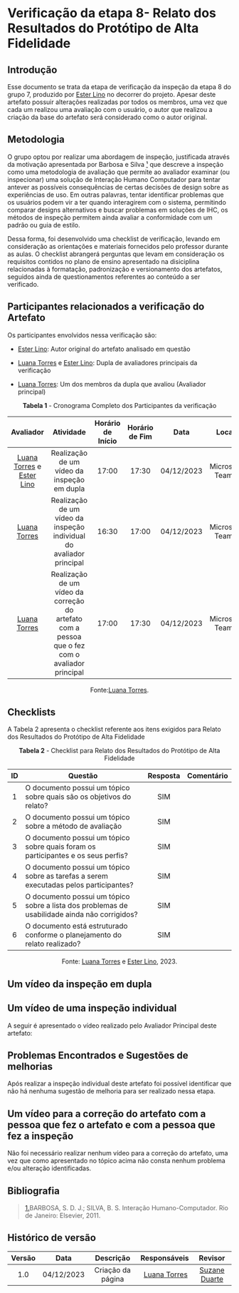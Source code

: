 # **Verificação da etapa 8- Relato dos Resultados do Protótipo de Alta Fidelidade**

## Introdução

Esse documento se trata da etapa de verificação da inspeção da etapa 8 do grupo 7, produzido por [Ester Lino](https://github.com/esteerlino) no decorrer do projeto. Apesar deste artefato possuir alterações realizadas por todos os membros, uma vez que cada um realizou uma avaliação com o usuário, o autor que realizou a criação da base do artefato será considerado como o autor original.

## Metodologia

O grupo optou por realizar uma abordagem de inspeção, justificada através da motivação apresentada por Barbosa e Silva <a id="anchor_1" href="#REF1">¹</a> que descreve a inspeção como uma metodologia de avaliação que permite ao avaliador examinar (ou inspecionar) uma solução de Interação Humano Computador para tentar antever as possíveis consequências de certas decisões de design sobre as experiências de uso. Em outras palavras, tentar identificar problemas que os usuários podem vir a ter quando interagirem com o sistema, permitindo comparar designs alternativos e buscar problemas em soluções de IHC, os métodos de inspeção permitem ainda avaliar a conformidade com um padrão ou guia de estilo.

Dessa forma, foi desenvolvido uma checklist de verificação, levando em consideração as orientações e materiais fornecidos pelo professor durante as aulas. O checklist abrangerá perguntas que levam em consideração os requisitos contidos no plano de ensino apresentado na disiciplina relacionadas à formatação, padronização e versionamento dos artefatos, seguidos ainda de questionamentos referentes ao conteúdo a ser verificado.

## Participantes relacionados a verificação do Artefato

Os participantes envolvidos nessa verificação são:

- [Ester Lino](https://github.com/esteerlino): Autor original do artefato analisado em questão

- [Luana Torres](https://github.com/luanatorress) e [Ester Lino](https://github.com/esteerlino): Dupla de avaliadores principais da verificação

- [Luana Torres](https://github.com/luanatorress): Um dos membros da dupla que avaliou (Avaliador principal)


<center>

**Tabela 1** - Cronograma Completo dos Participantes da verificação

|                                                                      Avaliador                                                                       |                                            Atividade                                            | Horário de Início | Horário de Fim |    Data    |      Local      |
| :--------------------------------------------------------------------------------------------------------------------------------------------------: | :---------------------------------------------------------------------------------------------: | :---------------: | :------------: | :--------: | :-------------: |
|                          [Luana Torres](https://github.com/luanatorress) e [Ester Lino](https://github.com/esteerlino)                          |                           Realização de um vídeo da inspeção em dupla                           |       17:00       |     17:30      | 04/12/2023 | Microsoft Teams |
|                                                   [Luana Torres](https://github.com/luanatorress)                                                   |              Realização de um vídeo da inspeção individual do avaliador principal               |       16:30       |     17:00      | 04/12/2023 | Microsoft Teams |
| [Luana Torres](https://github.com/luanatorress) | Realização de um vídeo da correção do artefato com a pessoa que o fez com o avaliador principal |       17:00      |     17:30      | 04/12/2023 | Microsoft Teams |

Fonte:[Luana Torres](https://github.com/luanatorress).

</center>

## Checklists

A Tabela 2 apresenta o checklist referente aos itens exigidos para Relato dos Resultados do Protótipo de Alta Fidelidade

<center>

**Tabela 2** - Checklist para Relato dos Resultados do Protótipo de Alta Fidelidade


|        ID        | Questão                                                                                              | Resposta  | Comentário                                             |
| :--------------: | ------------------------------------------------------------------------------------------------------ | :--------: | -------------------------------------------------------- |
|        1        | O documento possui um tópico sobre quais são os objetivos do relato?                                   |   SIM     |                                                          |
|        2        | O documento possui um tópico sobre a método de avaliação                            |     SIM   |                                                          |
|        3         | O documento possui um tópico sobre quais foram os participantes e os seus perfis?                      |   SIM    |              |
|        4         | O documento possui um tópico sobre as tarefas a serem executadas pelos participantes?                  |     SIM    |                      |
|        5       | O documento possui um tópico sobre a lista dos problemas de usabilidade ainda não corrigidos?          |  SIM   |      |
|        6        | O documento está estruturado conforme o planejamento do relato realizado?      |    SIM   |               |

Fonte: [Luana Torres](https://github.com/luanatorress) e [Ester Lino](https://github.com/esteerlino), 2023.

</center>

## Um vídeo da inspeção em dupla



## Um vídeo de uma inspeção individual

A seguir é apresentado o vídeo realizado pelo Avaliador Principal deste artefato:

## Problemas Encontrados e Sugestões de melhorias

Após realizar a inspeção individual deste artefato foi possível identificar que não há nenhuma sugestão de melhoria para ser realizado nessa etapa.

## Um vídeo para a correção do artefato com a pessoa que fez o artefato e com a pessoa que fez a inspeção

Não foi necessário realizar nenhum vídeo para a correção do artefato, uma vez que como apresentado no tópico acima não consta nenhum problema e/ou alteração identificadas.

## Bibliografia

> <a id="REF1" href="#anchor_1">1.</a>BARBOSA, S. D. J.; SILVA, B. S. Interação Humano-Computador. Rio de Janeiro: Elsevier, 2011.<br>

## Histórico de versão

| Versão |    Data    |                 Descrição                  |                   Responsáveis                    |                   Revisor                   |
| :----: | :--------: | :----------------------------------------: | :-----------------------------------------------: | :-----------------------------------------: |
|  1.0   | 04/12/2023 | Criação da página |  [Luana Torres](https://github.com/luanatorress)     | [Suzane Duarte](https://github.com/suzaneduarte) |
